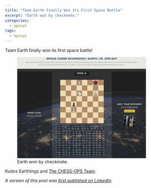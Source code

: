 ```yaml
---
title: "Team Earth Finally Won Its First Space Battle"
excerpt: "Earth won by checkmate."
categories:
  - opssat
tags:
  - opssat
---
```


Team Earth finally won its first space battle!

<figure>
  <a href="/assets/images/posts/2023-11-14/earth-won-by-checkmate.jpg"><img src="/assets/images/posts/2023-11-14/earth-won-by-checkmate.jpg"></a>
  <figcaption>Earth won by checkmate.</figcaption>
</figure>

Kudos Earthlings and [The CHESS-OPS Team](https://chess-ops.space/).

*A version of this post was [first published on LinkedIn](https://www.linkedin.com/posts/georgeslabreche_esa-opssat-chess-activity-7130332215120416768-qARh/).*